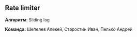 ## Rate limiter

**Алгоритм:** Sliding log

**Команда:** Шепелев Алекей, Старостин Иван, Пелько Андрей
